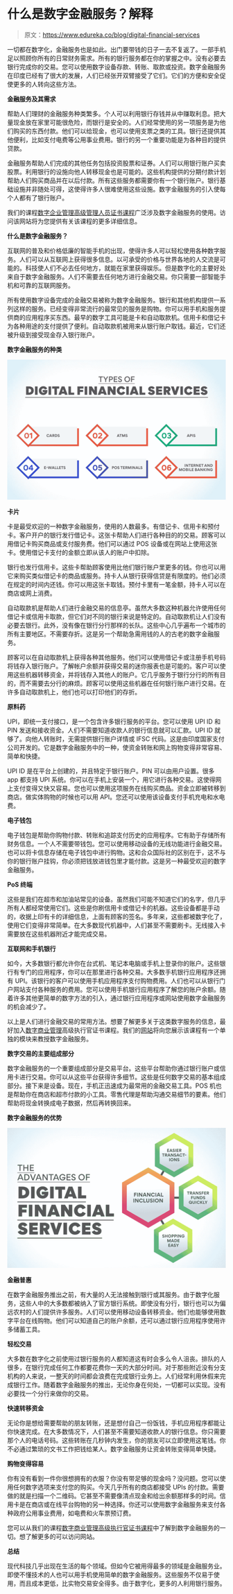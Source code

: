 # 什么是数字金融服务？解释

> 原文：<https://www.edureka.co/blog/digital-financial-services>

一切都在数字化，金融服务也是如此。出门要带钱的日子一去不复返了。一部手机足以照顾你所有的日常财务需求。所有的银行服务都在你的掌握之中。没有必要去银行完成你的交易。您可以使用数字设备存款、转账、取款或投资。数字金融服务在印度已经有了很大的发展，人们已经张开双臂接受了它们。它们的方便和安全促使更多的人转向这些方法。

**金融服务及其需求**

帮助人们理财的金融服务种类繁多。个人可以利用银行存钱并从中赚取利息。把大量现金放在家里可能很危险，而银行是安全的。人们经常使用的另一项服务是为他们购买的东西付款。他们可以给现金，也可以使用支票之类的工具。银行还提供其他便利，比如支付电费等公用事业费用。银行的另一个重要功能是为各种目的提供贷款。

金融服务帮助人们完成的其他任务包括投资股票和证券。人们可以用银行账户买卖股票。利用银行的设施向他人转移现金也是可能的。这些机构提供的分期付款计划帮助人们购买商品并在以后付款。所有这些服务都需要你有一个银行账户。银行基础设施并非随处可得，这使得许多人很难使用这些设施。数字金融服务的引入使每个人都有了银行账户。

我们的课程[数字企业管理高级管理人员证书课程](https://www.edureka.co/highered/advanced-executive-program-digital-business-management-iitg)广泛涉及数字金融服务的使用。访问该网站将为您提供有关该课程的更多详细信息。

**什么是数字金融服务？**

互联网的普及和价格低廉的智能手机的出现，使得许多人可以轻松使用各种数字服务。人们可以从互联网上获得很多信息。以可承受的价格与世界各地的人交流是可能的。科技使人们不必去任何地方，就能在家里获得娱乐。但是数字化的主要好处来自于数字金融服务。人们不需要去任何地方进行金融交易。你只需要一部智能手机和可靠的互联网服务。

所有使用数字设备完成的金融交易被称为数字金融服务。银行和其他机构提供一系列这样的服务。已经变得非常流行的最常见的服务是购物。你可以用手机和服务提供商的应用程序买东西。最早的数字工具可能是卡和自动取款机。信用卡和借记卡为各种用途的支付提供了便利。自动取款机被用来从银行账户取钱。最近，它们还被升级到接受现金存入银行账户。

**数字金融服务的种类**

![Types of digital financial services](img/d5f7cbcc1f6b0289229285ecd863a170.png)

**卡片**

卡是最受欢迎的一种数字金融服务，使用的人数最多。有借记卡、信用卡和预付卡。客户开户的银行发行借记卡。这张卡帮助人们进行各种目的的交易。顾客可以用借记卡购买商品或支付服务费。他们可以通过 POS 设备或在网站上使用这张卡。使用借记卡支付的金额立即从该人的账户中扣除。

银行也发行信用卡。这些卡帮助顾客使用比他们银行账户里更多的钱。你也可以用它来购买类似借记卡的商品或服务。持卡人从银行获得信贷是有限度的。他们必须在规定的时间内还钱。你可以用这张卡取钱。预付卡里有一笔金额，持卡人可以在商店或网上消费。

自动取款机是帮助人们进行金融交易的信息亭。虽然大多数这种机器允许使用任何借记卡或信用卡取款，但它们对不同的银行来说是特定的。自动取款机让人们没有必要去银行。此外，没有像在银行分行那样的长队。这些中心几乎遍布一个城市的所有主要地区。不需要存折。这是另一个帮助急需用钱的人的古老的数字金融服务。

顾客可以在自动取款机上获得各种其他服务。他们可以使用借记卡或注册手机号码将钱存入银行账户。了解帐户余额并获得交易的迷你报表也是可能的。客户可以使用这些机器转移资金，并将钱存入其他人的账户。它几乎服务于银行分行的所有目的，而不需要去分行的麻烦。顾客可以使用这些机器在任何银行账户进行交易。在许多自动取款机上，他们也可以打印他们的存折。

**原料药**

UPI，即统一支付接口，是一个包含许多银行服务的平台。您可以使用 UPI ID 和 PIN 发送和接收资金。人们不需要知道收款人的银行信息就可以汇款。UPI ID 就够了。向他人转账时，无需提供银行账户详情或 IFSC 代码。这是由印度国家支付公司开发的。它是数字金融服务中的一种，使资金转账和网上购物变得非常容易、简单和快捷。

UPI ID 是在平台上创建的，并且特定于银行账户。PIN 可以由用户设置。很多 app 都支持 UPI 系统。你可以在手机上安装一个，用它进行各种交易。这使得网上支付变得又快又容易。您也可以使用这项服务在线购买商品。资金立即被转移到商店。做实体购物的时候也可以用 API。您还可以使用该设备支付手机充电和水电费。

**电子钱包**

电子钱包是帮助你购物付款、转账和追踪支付历史的应用程序。它有助于存储所有财务信息。一个人不需要带钱包。您可以使用移动设备的无线功能进行金融交易。也可以将卡信息存储在电子钱包中进行购物。这和合众国际社的区别在于，这不与你的银行账户挂钩，你必须把钱放进钱包里才能付款。这是另一种最受欢迎的数字金融服务。

**PoS 终端**

这些是我们在超市和加油站常见的设备。虽然我们可能不知道它们的名字，但几乎所有人都经常使用它们。这些是你刷信用卡或借记卡的机器。这些设备都是手动的，收据上印有卡的详细信息，上面有顾客的签名。多年来，这些都被数字化了，使用它们变得非常简单。在大多数现代机器中，人们甚至不需要刷卡。无线接入卡需要放在这些机器附近才能完成交易。

**互联网和手机银行**

如今，大多数银行都允许你在台式机、笔记本电脑或手机上登录你的账户。这些银行有专门的应用程序，你可以在那里进行各种交易。大多数手机银行应用程序还拥有 UPI。该银行的客户可以使用手机应用程序支付购物费用。人们也可以从银行门户网站支付各种服务的费用。您可以使用手机银行应用程序了解您的账户余额。随着许多其他更简单的数字方法的引入，通过银行应用程序或网站使用数字金融服务的机会减少了。

以上是人们进行金融交易的常用方法。想要了解更多关于这类数字服务的信息，最好加入[数字商业管理](https://www.edureka.co/highered/advanced-executive-program-digital-business-management-iitg)高级执行官证书课程。我们的[网站](https://www.edureka.co/)将向您展示该课程有一个单独的模块来教授数字金融服务。

**数字交易的主要组成部分**

数字金融服务的一个重要组成部分是交易平台。这些平台帮助你通过银行账户或信用卡进行交易。你可以从这些平台获得许多细节。这些是任何数字交易的基本组成部分。接下来是设备。现在，手机正迅速成为最常用的金融交易工具。POS 机也是帮助你在商店和超市付款的小工具。零售代理是帮助沟通交易细节的要素。他们帮助将现金转换成电子数据，然后再转换回来。

**数字金融服务的优势**

![The Advantages of Digital Financial Services ](img/248c3dcb993973987b0c1f27c8c59a65.png)

**金融普惠**

在数字金融服务推出之前，有大量的人无法接触到银行或其服务。由于数字化服务，这些人中的大多数都被纳入了官方银行系统。即使没有分行，银行也可以为偏远农村的人们提供许多服务。人们可以使用移动设备转移资金。他们也能够使用数字平台在线购物。他们可以知道自己的账户余额，还可以通过银行应用程序使用许多储蓄工具。

**轻松交易**

大多数在数字化之前使用过银行服务的人都知道这有时会多么令人沮丧。排队的人很多，在银行完成任何工作都要花费你一天的大部分时间。对于那些附近没有分支机构的人来说，一整天的时间都会浪费在完成银行业务上。人们经常利用休假来完成银行工作。随着数字金融服务的推出，无论你身在何处，一切都可以实现。没有必要找一个分行来做你的交易。

**快速转移资金**

无论你是想给需要帮助的朋友转账，还是想付自己一份饭钱，手机应用程序都能让你快速完成。在大多数情况下，人们甚至不需要知道收款人的银行信息。你只需要那个人的电话号码。这些转账在几秒钟内发生，你的朋友可以立即使用这笔钱。你不必通过繁琐的文书工作把钱给某人。数字金融服务让资金转账变得简单快捷。

**购物变得容易**

你有没有看到一件你很想拥有的衣服？你没有带足够的现金吗？没问题。您可以使用任何数字选项来支付您的购买。今天几乎所有的商店都接受 UPIs 的付款。需要做的就是扫描一个二维码。它甚至不需要像清点现金和给出余额那样多的时间。信用卡是在商店或在线平台购物的另一种选择。你还可以使用数字金融服务来支付各种政府公用事业费用，如电费和火车票预订费。

您可以从我们的课程[数字商业管理高级执行官证书课程](https://www.edureka.co/highered/advanced-executive-program-digital-business-management-iitg)中了解到数字金融服务的一切。想了解更多的可以访问网站。

**总结**

现代科技几乎出现在生活的每个领域。但如今它被用得最多的领域是金融服务业。即使不懂技术的人也可以用手机使用简单的数字金融服务。这些服务不仅易于使用，而且成本更低，比实物交易安全得多。由于数字化，更多的人利用银行服务。
